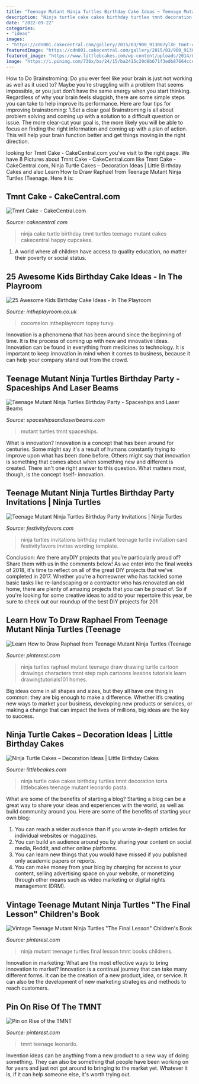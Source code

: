 ```yaml
---
title: "Teenage Mutant Ninja Turtles Birthday Cake Ideas ~ Teenage Mutant Ninja Turtles Birthday Party Invitations"
description: "Ninja turtle cake cakes birthday turtles tmnt decoration torta littlebcakes teenage mutant leonardo pasta"
date: "2022-09-22"
categories:
- "ideas"
images:
- "https://cdn001.cakecentral.com/gallery/2015/03/900_913087ylXE_tmnt-cake.jpg"
featuredImage: "https://cdn001.cakecentral.com/gallery/2015/03/900_913087ylXE_tmnt-cake.jpg"
featured_image: "https://www.littlebcakes.com/wp-content/uploads/2014/01/Ninja-Turtle-Birthday-Cake.jpg"
image: "https://i.pinimg.com/736x/ba/24/15/ba2415c29d8b671f3edb87664cce856b.jpg"
---
```



How to Do Brainstroming:
Do you ever feel like your brain is just not working as well as it used to? Maybe you’re struggling with a problem that seems impossible, or you just don’t have the same energy when you start thinking. Regardless of why your brain feels sluggish, there are some simple steps you can take to help improve its performance. Here are four tips for improving brainstroming: 
1.Set a clear goal
Brainstroming is all about problem solving and coming up with a solution to a difficult question or issue. The more clear-cut your goal is, the more likely you will be able to focus on finding the right information and coming up with a plan of action. This will help your brain function better and get things moving in the right direction. 

	

		
looking for Tmnt Cake - CakeCentral.com you've visit to the right page. We have 8 Pictures about Tmnt Cake - CakeCentral.com like Tmnt Cake - CakeCentral.com, Ninja Turtle Cakes – Decoration Ideas | Little Birthday Cakes and also Learn How to Draw Raphael from Teenage Mutant Ninja Turtles (Teenage. Here it is:
		
    
## Tmnt Cake - CakeCentral.com

<img loading=lazy src="https://cdn001.cakecentral.com/gallery/2015/03/900_913087ylXE_tmnt-cake.jpg" onerror="this.onerror=null;this.src='https://tse1.mm.bing.net/th?id=OIP.zSlo3gVu5e2Ou-u-gy47wwHaK9&amp;pid=15.1';" alt="Tmnt Cake - CakeCentral.com">

_Source: cakecentral.com_

>ninja cake turtle birthday tmnt turtles teenage mutant cakes cakecentral happy cupcakes. 

	

1. A world where all children have access to quality education, no matter their poverty or social status. 

    
## 25 Awesome Kids Birthday Cake Ideas - In The Playroom

<img loading=lazy src="https://i2.wp.com/intheplayroom.co.uk/wp-content/uploads/2014/09/girlsbirthday.png" onerror="this.onerror=null;this.src='https://tse2.mm.bing.net/th?id=OIP.nYKhTeMw5SNlbiGhqu0KsgHaJ4&amp;pid=15.1';" alt="25 Awesome Kids Birthday Cake Ideas - In The Playroom">

_Source: intheplayroom.co.uk_

>cocomelon intheplayroom topsy turvy. 

	

Innovation is a phenomena that has been around since the beginning of time. It is the process of coming up with new and innovative ideas. Innovation can be found in everything from medicines to technology. It is important to keep innovation in mind when it comes to business, because it can help your company stand out from the crowd.

    
## Teenage Mutant Ninja Turtles Birthday Party - Spaceships And Laser Beams

<img loading=lazy src="https://spaceshipsandlaserbeams.com/wp-content/uploads/2015/09/tmnt-party-teenage-mutant-ninja-turtles-party-ideas.jpg" onerror="this.onerror=null;this.src='https://tse4.mm.bing.net/th?id=OIP.sD45zXwpsJWrtK_fwmuUCwHaKl&amp;pid=15.1';" alt="Teenage Mutant Ninja Turtles Birthday Party - Spaceships and Laser Beams">

_Source: spaceshipsandlaserbeams.com_

>mutant turtles tmnt spaceships. 

	

What is innovation?
Innovation is a concept that has been around for centuries. Some might say it's a result of humans constantly trying to improve upon what has been done before. Others might say that innovation is something that comes about when something new and different is created. There isn't one right answer to this question. What matters most, though, is the concept itself- innovation.

    
## Teenage Mutant Ninja Turtles Birthday Party Invitations | Ninja Turtles

<img loading=lazy src="http://www.festivityfavors.com/images/large/ninjaturtlesinvitation.jpg" onerror="this.onerror=null;this.src='https://tse3.mm.bing.net/th?id=OIP.LVOtsGDKOoXfBttkKjrW5wHaFR&amp;pid=15.1';" alt="Teenage Mutant Ninja Turtles Birthday Party Invitations | Ninja Turtles">

_Source: festivityfavors.com_

>ninja turtles invitations birthday mutant teenage turtle invitation card festivityfavors invites wording template. 

	

Conclusion: Are there anyDIY projects that you’re particularly proud of? Share them with us in the comments below!
As we enter into the final weeks of 2018, it's time to reflect on all of the great DIY projects that we've completed in 2017. Whether you're a homeowner who has tackled some basic tasks like re-landscaping or a contractor who has renovated an old home, there are plenty of amazing projects that you can be proud of. So if you're looking for some creative ideas to add to your repertoire this year, be sure to check out our roundup of the best DIY projects for 201
    
## Learn How To Draw Raphael From Teenage Mutant Ninja Turtles (Teenage

<img loading=lazy src="https://i.pinimg.com/736x/e6/04/ca/e604ca7bce5ebf1132b0655a28610644--ninja-turtle.jpg" onerror="this.onerror=null;this.src='https://tse3.mm.bing.net/th?id=OIP._g2Bl04W7NWApWqoAnGTmwHaKd&amp;pid=15.1';" alt="Learn How to Draw Raphael from Teenage Mutant Ninja Turtles (Teenage">

_Source: pinterest.com_

>ninja turtles raphael mutant teenage draw drawing turtle cartoon drawings characters tmnt step raph cartoons lessons tutorials learn drawingtutorials101 homes. 

	

Big ideas come in all shapes and sizes, but they all have one thing in common: they are big enough to make a difference. Whether it’s creating new ways to market your business, developing new products or services, or making a change that can impact the lives of millions, big ideas are the key to success.

    
## Ninja Turtle Cakes – Decoration Ideas | Little Birthday Cakes

<img loading=lazy src="https://www.littlebcakes.com/wp-content/uploads/2014/01/Ninja-Turtle-Birthday-Cake.jpg" onerror="this.onerror=null;this.src='https://tse2.mm.bing.net/th?id=OIP.bxi5DlEe4mhM6yPV46llFwHaLD&amp;pid=15.1';" alt="Ninja Turtle Cakes – Decoration Ideas | Little Birthday Cakes">

_Source: littlebcakes.com_

>ninja turtle cake cakes birthday turtles tmnt decoration torta littlebcakes teenage mutant leonardo pasta. 

	

What are some of the benefits of starting a blog?
Starting a blog can be a great way to share your ideas and experiences with the world, as well as build community around you. Here are some of the benefits of starting your own blog: 
1. You can reach a wider audience than if you wrote in-depth articles for individual websites or magazines. 
2. You can build an audience around you by sharing your content on social media, Reddit, and other online platforms. 
3. You can learn new things that you would have missed if you published only academic papers or reports. 
4. You can make money from your blog by charging for access to your content, selling advertising space on your website, or monetizing through other means such as video marketing or digital rights management (DRM).

    
## Vintage Teenage Mutant Ninja Turtles &quot;The Final Lesson&quot; Children&#039;s Book

<img loading=lazy src="https://i.pinimg.com/736x/ba/24/15/ba2415c29d8b671f3edb87664cce856b.jpg" onerror="this.onerror=null;this.src='https://tse1.mm.bing.net/th?id=OIP.di0v0_aQNjy3SkrbQkO1zAHaGl&amp;pid=15.1';" alt="Vintage Teenage Mutant Ninja Turtles &quot;The Final Lesson&quot; Children&#039;s Book">

_Source: pinterest.com_

>ninja mutant teenage turtles final lesson tmnt books childrens. 

	

Innovation in marketing: What are the most effective ways to bring innovation to market?
Innovation is a continual journey that can take many different forms. It can be the creation of a new product, idea, or service. It can also be the development of new marketing strategies and methods to reach customers.

    
## Pin On Rise Of The TMNT

<img loading=lazy src="https://i.pinimg.com/736x/37/40/de/3740de7aaf610d70a98d1748761d1473.jpg" onerror="this.onerror=null;this.src='https://tse2.mm.bing.net/th?id=OIP.PY_Gh-L6G4emgEFx3jVc3QHaHa&amp;pid=15.1';" alt="Pin on Rise of the TMNT">

_Source: pinterest.com_

>tmnt teenage leonardo. 

	

Invention ideas can be anything from a new product to a new way of doing something. They can also be something that people have been working on for years and just not got around to bringing to the market yet. Whatever it is, if it can help someone else, it's worth trying out.


